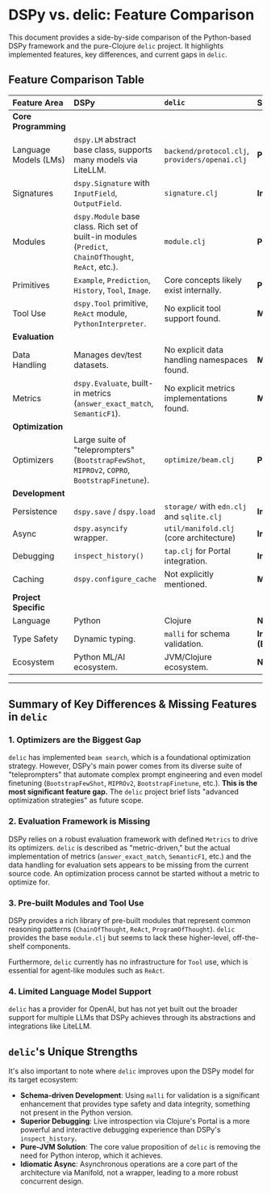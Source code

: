 # DSPy vs. delic: Feature Comparison

This document provides a side-by-side comparison of the Python-based DSPy framework and the pure-Clojure `delic` project. It highlights implemented features, key differences, and current gaps in `delic`.

## Feature Comparison Table

| Feature Area | DSPy | `delic` | Status in `delic` |
| :--- | :--- | :--- | :--- |
| **Core Programming** | | | |
| Language Models (LMs) | `dspy.LM` abstract base class, supports many models via LiteLLM. | `backend/protocol.clj`, `providers/openai.clj` | **Partial** |
| Signatures | `dspy.Signature` with `InputField`, `OutputField`. | `signature.clj` | **Implemented** |
| Modules | `dspy.Module` base class. Rich set of built-in modules (`Predict`, `ChainOfThought`, `ReAct`, etc.). | `module.clj` | **Partial** |
| Primitives | `Example`, `Prediction`, `History`, `Tool`, `Image`. | Core concepts likely exist internally. | **Partial** |
| Tool Use | `dspy.Tool` primitive, `ReAct` module, `PythonInterpreter`. | No explicit tool support found. | **Missing** |
| **Evaluation** | | | |
| Data Handling | Manages dev/test datasets. | No explicit data handling namespaces found. | **Missing** |
| Metrics | `dspy.Evaluate`, built-in metrics (`answer_exact_match`, `SemanticF1`). | No explicit metrics implementations found. | **Missing** |
| **Optimization** | | | |
| Optimizers | Large suite of "teleprompters" (`BootstrapFewShot`, `MIPROv2`, `COPRO`, `BootstrapFinetune`). | `optimize/beam.clj` | **Partial** |
| **Development** | | | |
| Persistence | `dspy.save` / `dspy.load` | `storage/` with `edn.clj` and `sqlite.clj` | **Implemented** |
| Async | `dspy.asyncify` wrapper. | `util/manifold.clj` (core architecture) | **Implemented** |
| Debugging | `inspect_history()` | `tap.clj` for Portal integration. | **Implemented** |
| Caching | `dspy.configure_cache` | Not explicitly mentioned. | **Missing** |
| **Project Specific** | | | |
| Language | Python | Clojure | **N/A** |
| Type Safety | Dynamic typing. | `malli` for schema validation. | **Implemented (Enhancement)** |
| Ecosystem | Python ML/AI ecosystem. | JVM/Clojure ecosystem. | **N/A** |

---

## Summary of Key Differences & Missing Features in `delic`

### 1. Optimizers are the Biggest Gap
`delic` has implemented `beam search`, which is a foundational optimization strategy. However, DSPy's main power comes from its diverse suite of "teleprompters" that automate complex prompt engineering and even model finetuning (`BootstrapFewShot`, `MIPROv2`, `BootstrapFinetune`, etc.). **This is the most significant feature gap.** The `delic` project brief lists "advanced optimization strategies" as future scope.

### 2. Evaluation Framework is Missing
DSPy relies on a robust evaluation framework with defined `Metrics` to drive its optimizers. `delic` is described as "metric-driven," but the actual implementation of metrics (`answer_exact_match`, `SemanticF1`, etc.) and the data handling for evaluation sets appears to be missing from the current source code. An optimization process cannot be started without a metric to optimize for.

### 3. Pre-built Modules and Tool Use
DSPy provides a rich library of pre-built modules that represent common reasoning patterns (`ChainOfThought`, `ReAct`, `ProgramOfThought`). `delic` provides the base `module.clj` but seems to lack these higher-level, off-the-shelf components.

Furthermore, `delic` currently has no infrastructure for `Tool` use, which is essential for agent-like modules such as `ReAct`.

### 4. Limited Language Model Support
`delic` has a provider for OpenAI, but has not yet built out the broader support for multiple LLMs that DSPy achieves through its abstractions and integrations like LiteLLM.

## `delic`'s Unique Strengths

It's also important to note where `delic` improves upon the DSPy model for its target ecosystem:

-   **Schema-driven Development**: Using `malli` for validation is a significant enhancement that provides type safety and data integrity, something not present in the Python version.
-   **Superior Debugging**: Live introspection via Clojure's Portal is a more powerful and interactive debugging experience than DSPy's `inspect_history`.
-   **Pure-JVM Solution**: The core value proposition of `delic` is removing the need for Python interop, which it achieves.
-   **Idiomatic Async**: Asynchronous operations are a core part of the architecture via Manifold, not a wrapper, leading to a more robust concurrent design.